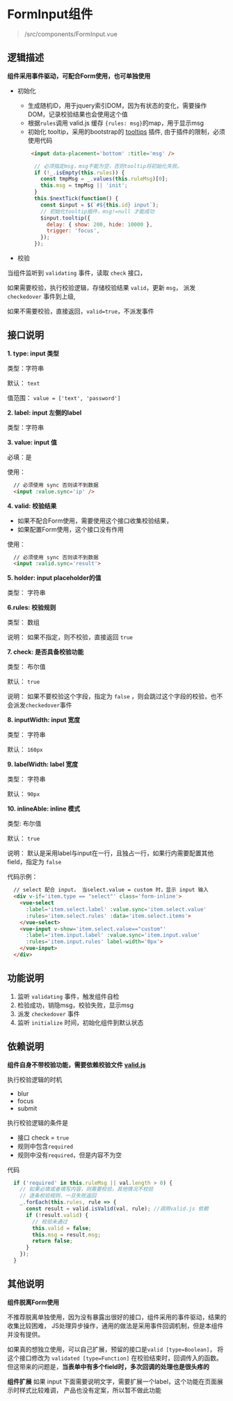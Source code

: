 # FormInput组件
> /src/components/FormInput.vue

## 逻辑描述

  **组件采用事件驱动，可配合Form使用，也可单独使用**

  + 初始化
    - 生成随机ID，用于jquery索引DOM，因为有状态的变化，需要操作DOM，记录校验结果也会使用这个值
    - 根据`rules`调用 valid.js 缓存 `{rules: msg}`的map，用于显示msg
    - 初始化 tooltip，采用的bootstrap的 [tooltips](http://v3.bootcss.com/javascript/#tooltips) 插件,
      由于插件的限制，必须使用代码
      ```html
       <input data-placement='bottom' :title='msg' />

      ```
      ```javascript
        // 必须指定msg，msg不能为空，否则tooltip将初始化失败。
        if (!_.isEmpty(this.rules)) {
          const tmpMsg = _.values(this.ruleMsg)[0];
          this.msg = tmpMsg || 'init';
        }
        this.$nextTick(function() {
          const $input = $(`#${this.id} input`);
          // 初始化tooltip插件，msg!=null 才能成功
          $input.tooltip({
            delay: { show: 200, hide: 10000 },
            trigger: 'focus',
          });
        });
      ```

  + 校验

  当组件监听到 `validating` 事件，读取 `check` 接口，

  如果需要校验，执行校验逻辑，存储校验结果 `valid`，更新 `msg`， 派发 `checkedover` 事件到上级,

  如果不需要校验，直接返回，`valid=true`，不派发事件

## 接口说明
**1. type:   input 类型**

  类型：字符串

  默认： `text`

  值范围： `value = ['text', 'password']`

**2. label:  input 左侧的label**

  类型：字符串

**3. value: input 值**

  必填：是

  使用：
  ```html
    // 必须使用 sync 否则读不到数据
    <input :value.sync='ip' />
  ```
**4. valid:  校验结果**

  + 如果不配合Form使用，需要使用这个接口收集校验结果，
  + 如果配置Form使用，这个接口没有作用

  使用：
  ```html
    // 必须使用 sync 否则读不到数据
    <input :valid.sync='result'>

  ```

**5. holder:  input placeholder的值**

  类型： 字符串

**6.rules:  校验规则**

  类型： 数组

  说明： 如果不指定，则不校验，直接返回 `true`

**7. check:  是否具备校验功能**

  类型： 布尔值

  默认：  `true`

  说明： 如果不要校验这个字段，指定为 `false` ，则会跳过这个字段的校验，也不会派发`checkedover`事件

**8. inputWidth: input 宽度**

  类型： 字符串

  默认： `160px`

**9. labelWidth: label 宽度**

  类型： 字符串

  默认： `90px`

**10. inlineAble:  inline 模式**

  类型: 布尔值

  默认： `true`

  说明： 默认是采用label与input在一行，且独占一行，如果行内需要配置其他field，指定为 `false`

  代码示例：

  ```html
    // select 配合 input， 当select.value = custom 时，显示 input 输入
    <div v-if='item.type == "select"' class='form-inline'>
      <vue-select
        :label='item.select.label' :value.sync='item.select.value'
        :rules='item.select.rules' :data='item.select.items'>
      </vue-select>
      <vue-input v-show='item.select.value=="custom"'
        :label='item.input.label' :value.sync='item.input.value'
        :rules='item.input.rules' label-width='0px'>
      </vue-input>
    </div>
  ```


## 功能说明

1. 监听 `validating` 事件，触发组件自检
2. 检验成功，销隐msg，校验失败，显示msg
3. 派发 `checkedover` 事件
4. 监听 `initialize` 时间，初始化组件到默认状态

## 依赖说明

**组件自身不带校验功能，需要依赖校验文件 [valid.js](./valid.md)**

执行校验逻辑的时机

+ blur
+ focus
+ submit

执行校验逻辑的条件是

+ 接口 check = `true`
+ 规则中包含`required`
+ 规则中没有`required`，但是内容不为空

代码
```javascript
  if ('required' in this.ruleMsg || val.length > 0) {
    // 如果必填或者填写内容，则需要校验，其他情况不校验
    // 逐条校验规则，一旦失败返回
    _.forEach(this.rules, rule => {
      const result = valid.isValid(val, rule); //调用valid.js 依赖
      if (!result.valid) {
        // 校验未通过
        this.valid = false;
        this.msg = result.msg;
        return false;
      }
    });
  }
```

## 其他说明

**组件脱离Form使用**

不推荐脱离单独使用，因为没有暴露出很好的接口，组件采用的事件驱动，结果的收集比较困难，
JS处理异步操作，通用的做法是采用事件回调机制，但是本组件并没有提供。

如果真的想独立使用，可以自己扩展，预留的接口是`valid [type=Boolean]`，
将这个接口修改为 `validated [type=Function]` 在校验结束时，回调传入的函数。
但这带来的问题是，**当表单中有多个field时，多次回调的处理也是很头疼的**

**组件扩展**
如果 input 下面需要说明文字，需要扩展一个label，这个功能在页面展示时样式比较难调，
产品也没有定案，所以暂不做此功能
